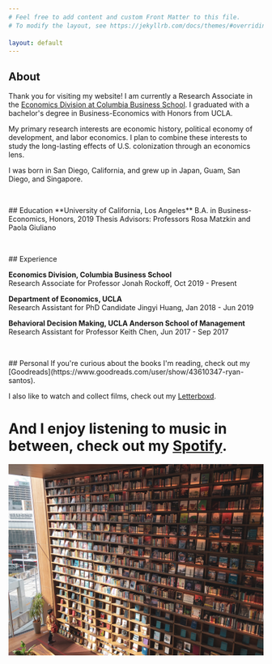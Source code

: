 ```yaml
---
# Feel free to add content and custom Front Matter to this file.
# To modify the layout, see https://jekyllrb.com/docs/themes/#overriding-theme-defaults

layout: default
---
```


## About   

Thank you for visiting my website! I am currently a Research Associate in the [Economics Division at Columbia Business School](https://www8.gsb.columbia.edu/faculty-research/divisions/economics). I graduated with a bachelor's degree in Business-Economics with Honors from UCLA. 

My primary research interests are economic history, political economy of development, and labor economics. I plan to combine these interests to study the long-lasting effects of U.S. colonization through an economics lens.

I was born in San Diego, California, and grew up in Japan, Guam, San Diego, and Singapore. 


<p>&nbsp;</p>
## Education 
**University of California, Los Angeles**  
B.A. in Business-Economics, Honors, 2019   
Thesis Advisors: Professors Rosa Matzkin and Paola Giuliano



<p>&nbsp;</p>
## Experience   

**Economics Division, Columbia Business School**    
Research Associate for Professor Jonah Rockoff, Oct 2019 - Present

**Department of Economics, UCLA**  
Research Assistant for PhD Candidate Jingyi Huang, Jan 2018 - Jun 2019

**Behavioral Decision Making, UCLA Anderson School of Management**  
Research Assistant for Professor Keith Chen, Jun 2017 - Sep 2017 



<p>&nbsp;</p>
## Personal   
If you're curious about the books I'm reading, check out my [Goodreads](https://www.goodreads.com/user/show/43610347-ryan-santos). 

I also like to watch and collect films, check out my [Letterboxd](https://letterboxd.com/rsantos706/). 

# And I enjoy listening to music in between, check out my [Spotify](https://open.spotify.com/user/x11wnmvh1vvrci3w0xjt7hu2v?si=EwT3EmygQ1SwwXn0FcnNqg). 



![Japan Pic](japan_bookstore.jpg)




